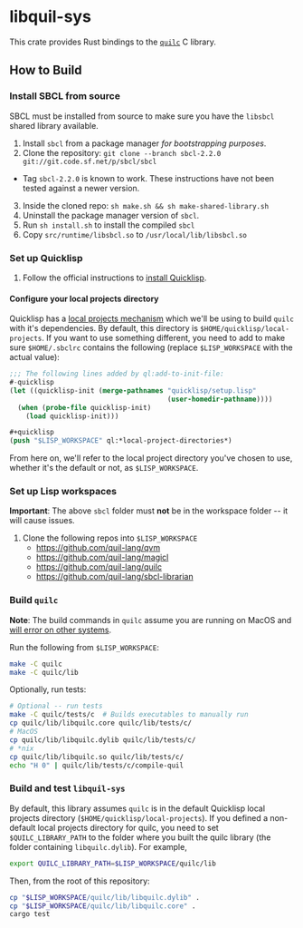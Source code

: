 # libquil-sys

This crate provides Rust bindings to the [`quilc`](https://github.com/quil-lang/quilc) C library.

## How to Build

### Install SBCL from source

SBCL must be installed from source to make sure you have the `libsbcl` shared library available.

1. Install `sbcl` from a package manager *for bootstrapping purposes*.
2. Clone the repository: `git clone --branch sbcl-2.2.0 git://git.code.sf.net/p/sbcl/sbcl`
  - Tag `sbcl-2.2.0` is known to work. These instructions have not been tested against a newer version.
3. Inside the cloned repo: `sh make.sh && sh make-shared-library.sh`
4. Uninstall the package manager version of `sbcl`.
5. Run `sh install.sh` to install the compiled `sbcl`
6. Copy `src/runtime/libsbcl.so` to `/usr/local/lib/libsbcl.so`

### Set up Quicklisp

1. Follow the official instructions to [install Quicklisp](https://www.quicklisp.org/beta/#installation).

#### Configure your local projects directory

Quicklisp has a [local projects mechanism](http://blog.quicklisp.org/2018/01/the-quicklisp-local-projects-mechanism.html)
which we'll be using to build `quilc` with it's dependencies. By default, this directory is `$HOME/quicklisp/local-projects`.
If you want to use something different, you need to add to make sure `$HOME/.sbclrc` contains the following
(replace `$LISP_WORKSPACE` with the actual value):

```lisp
;;; The following lines added by ql:add-to-init-file:
#-quicklisp
(let ((quicklisp-init (merge-pathnames "quicklisp/setup.lisp"
                                       (user-homedir-pathname))))
  (when (probe-file quicklisp-init)
    (load quicklisp-init)))

#+quicklisp
(push "$LISP_WORKSPACE" ql:*local-project-directories*)
```

From here on, we'll refer to the local project directory you've chosen to use, whether it's the default or not, as `$LISP_WORKSPACE`.

### Set up Lisp workspaces

**Important**: The above `sbcl` folder must **not** be in the workspace folder -- it will cause issues.

1. Clone the following repos into `$LISP_WORKSPACE`
    - <https://github.com/quil-lang/qvm>
    - <https://github.com/quil-lang/magicl>
    - <https://github.com/quil-lang/quilc>
    - <https://github.com/quil-lang/sbcl-librarian>

### Build `quilc`

**Note**: The build commands in `quilc` assume you are running on MacOS and
[will error on other systems](https://github.com/quil-lang/quilc/issues/861).

Run the following from `$LISP_WORKSPACE`:

```bash
make -C quilc
make -C quilc/lib
```

Optionally, run tests:

```bash
# Optional -- run tests
make -C quilc/tests/c  # Builds executables to manually run
cp quilc/lib/libquilc.core quilc/lib/tests/c/
# MacOS
cp quilc/lib/libquilc.dylib quilc/lib/tests/c/
# *nix
cp quilc/lib/libquilc.so quilc/lib/tests/c/
echo "H 0" | quilc/lib/tests/c/compile-quil
```

### Build and test `libquil-sys`

By default, this library assumes `quilc` is in the default Quicklisp local projects directory (`$HOME/quicklisp/local-projects`).
If you defined a non-default local projects directory for quilc, you need to set `$QUILC_LIBRARY_PATH` to the folder 
where you built the quilc library (the folder containing `libquilc.dylib`). For example,

```bash
export QUILC_LIBRARY_PATH=$LISP_WORKSPACE/quilc/lib
```

Then, from the root of this repository:

```bash
cp "$LISP_WORKSPACE/quilc/lib/libquilc.dylib" .
cp "$LISP_WORKSPACE/quilc/lib/libquilc.core" .
cargo test
```
